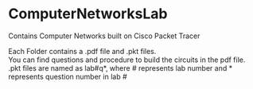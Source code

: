 # ComputerNetworksLab
Contains Computer Networks built on Cisco Packet Tracer

Each Folder contains a .pdf file and .pkt files. <br>
You can find questions and procedure to build the circuits in the pdf file. <br>
.pkt files are named as lab#q*, where # represents lab number and * represents question number in lab #
